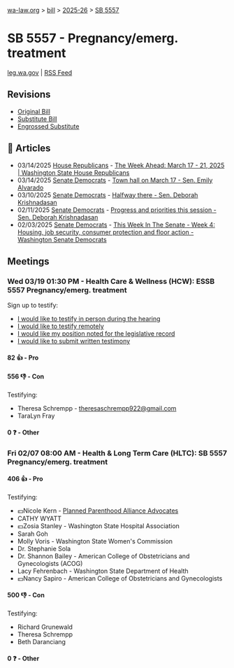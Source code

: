 [wa-law.org](/) > [bill](/bill/) > [2025-26](/bill/2025-26/) > [SB 5557](/bill/2025-26/sb/5557/)

# SB 5557 - Pregnancy/emerg. treatment
[leg.wa.gov](https://app.leg.wa.gov/billsummary?BillNumber=5557&Year=2025&Initiative=false) | [RSS Feed](./rss.xml)

## Revisions
* [Original Bill](1/)
* [Substitute Bill](S/)
* [Engrossed Substitute](S.E/)

## 📰 Articles
* 03/14/2025 [House Republicans](/org/house_republicans/) - [The Week Ahead: March 17 - 21, 2025 | Washington State House Republicans](https://houserepublicans.wa.gov/week/the-week-ahead-march-17-21-2025/#:~:text=SB%205557)
* 03/14/2025 [Senate Democrats](/org/senate_democrats/) - [Town hall on March 17 - Sen. Emily Alvarado](https://senatedemocrats.wa.gov/alvarado/2025/03/14/town-hall-on-march-17/#:~:text=SB%205557)
* 03/10/2025 [Senate Democrats](/org/senate_democrats/) - [Halfway there - Sen. Deborah Krishnadasan](https://senatedemocrats.wa.gov/Krishnadasan/2025/03/10/halfway-there/#:~:text=5557)
* 02/11/2025 [Senate Democrats](/org/senate_democrats/) - [Progress and priorities this session - Sen. Deborah Krishnadasan](https://senatedemocrats.wa.gov/Krishnadasan/2025/02/11/progress-and-priorities-this-session/#:~:text=SB%205557)
* 02/03/2025 [Senate Democrats](/org/senate_democrats/) - [This Week In The Senate - Week 4: Housing, job security, consumer protection and floor action - Washington Senate Democrats](https://senatedemocrats.wa.gov/blog/2025/02/02/this-week-in-the-senate-week-4-housing-job-security-consumer-protection-and-floor-action/#:~:text=SB%205557)

## Meetings
### Wed 03/19 01:30 PM - Health Care & Wellness (HCW): ESSB 5557 Pregnancy/emerg. treatment
Sign up to testify:
* [I would like to testify in person during the hearing](https://app.leg.wa.gov/csi/Testifier/Add?chamber=House&mId=33032&aId=165676&caId=26499&tId=1)
* [I would like to testify remotely](https://app.leg.wa.gov/csi/Testifier/Add?chamber=House&mId=33032&aId=165676&caId=26499&tId=2)
* [I would like my position noted for the legislative record](https://app.leg.wa.gov/csi/Testifier/Add?chamber=House&mId=33032&aId=165676&caId=26499&tId=3)
* [I would like to submit written testimony](https://app.leg.wa.gov/csi/Testifier/Add?chamber=House&mId=33032&aId=165676&caId=26499&tId=4)

#### 82 👍 - Pro

#### 556 👎 - Con
Testifying:
* Theresa Schrempp - theresaschrempp922@gmail.com
* TaraLyn Fray

#### 0 ❓ - Other

### Fri 02/07 08:00 AM - Health & Long Term Care (HLTC): SB 5557 Pregnancy/emerg. treatment
#### 406 👍 - Pro
Testifying:
* 💵Nicole Kern - [Planned Parenthood Alliance Advocates](/org/planned_parenthood_alliance_advocates/)
* CATHY WYATT
* 💵Zosia Stanley - Washington State Hospital Association
* Sarah Goh
* Molly Voris - Washington State Women's Commission
* Dr. Stephanie Sola
* Dr. Shannon Bailey - American College of Obstetricians and Gynecologists (ACOG)
* Lacy Fehrenbach - Washington State Department of Health
* 💵Nancy Sapiro - American College of Obstetricians and Gynecologists

#### 500 👎 - Con
Testifying:
* Richard Grunewald
* Theresa Schrempp
* Beth Daranciang

#### 0 ❓ - Other
